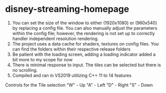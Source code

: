 # disney-streaming-homepage

1. You can set the size of the window to either (1920x1080) or (960x540) by replacing a config file. You can also manually adjust the parameters within the config file; however, the rendering is not set up to correctly handler independent resolution rendering. 
2. The project uses a data cache for shaders, textures on config files. You can find the folders within their respective release folders
3. Be patient with the loading screen, adding a loading indicator added a bit more to my scope for now
4. There is minimal response to input. The tiles can be selected but there is no scrolling.
5. Compiled and ran in VS2019 utilizing C++ 11 to 14 features 

Controls for the Tile selection
"W" - Up
"A" - Left
"D" - Right
"S" - Down
